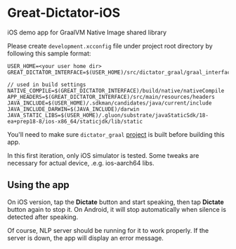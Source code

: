# Great-Dictator-iOS
iOS demo app for GraalVM Native Image shared library

Please create `development.xcconfig` file under project root directory by following this sample format:

```
USER_HOME=<your user home dir>
GREAT_DICTATOR_INTERFACE=$(USER_HOME)/src/dictator_graal/graal_interface

// used in build settings
NATIVE_COMPILE=$(GREAT_DICTATOR_INTERFACE)/build/native/nativeCompile
APP_HEADERS=$(GREAT_DICTATOR_INTERFACE)/src/main/resources/headers
JAVA_INCLUDE=$(USER_HOME)/.sdkman/candidates/java/current/include
JAVA_INCLUDE_DARWIN=$(JAVA_INCLUDE)/darwin
JAVA_STATIC_LIBS=$(USER_HOME)/.gluon/substrate/javaStaticSdk/18-ea+prep18-8/ios-x86_64/staticjdk/lib/static
```

You'll need to make sure `dictator_graal` [project](https://github.com/philip-han/dictator_graal) is built before building this app.

In this first iteration, only iOS simulator is tested. Some tweaks are necessary for actual device, .e.g. ios-aarch64 libs.

## Using the app

On iOS version, tap the **Dictate** button and start speaking, then tap **Dictate** button again to stop it. On Android, it will stop automatically when silence is detected after speaking.

Of course, NLP server should be running for it to work properly. If the server is down, the app will display an error message.
